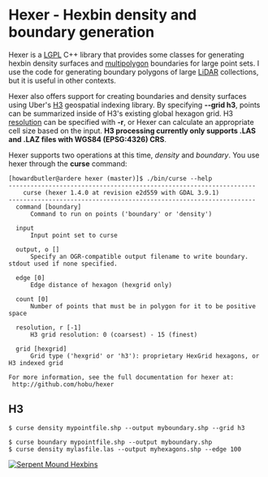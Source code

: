 # Hexer - Hexbin density and boundary generation

Hexer is a [LGPL] C++ library that provides some classes for generating 
hexbin density surfaces and [multipolygon] boundaries for large point sets. I use 
the code for generating boundary polygons of large [LiDAR] collections, but it is 
useful in other contexts.

Hexer also offers support for creating boundaries and density surfaces using Uber's [H3] 
geospatial indexing library. By specifying <b>--grid h3</b>, points can be summarized
inside of H3's existing global hexagon grid. H3 [resolution] can be specified with <b>-r</b>,
or Hexer can calculate an appropriate cell size based on the input. <b>H3 processing
currently only supports .LAS and .LAZ files with WGS84 (EPSG:4326) CRS</b>.

Hexer supports two operations at this time, <i>density</i> and <i>boundary</i>. You 
use hexer through the <b>curse</b> command:

```
[howardbutler@ardere hexer (master)]$ ./bin/curse --help
--------------------------------------------------------------------
    curse (hexer 1.4.0 at revision e2d559 with GDAL 3.9.1)
--------------------------------------------------------------------
  command [boundary]
      Command to run on points ('boundary' or 'density')

  input
      Input point set to curse

  output, o []
      Specify an OGR-compatible output filename to write boundary. stdout used if none specified.

  edge [0]
      Edge distance of hexagon (hexgrid only)

  count [0]
      Number of points that must be in polygon for it to be positive space

  resolution, r [-1]
      H3 grid resolution: 0 (coarsest) - 15 (finest)

  grid [hexgrid]
      Grid type ('hexgrid' or 'h3'): proprietary HexGrid hexagons, or H3 indexed grid

For more information, see the full documentation for hexer at:
 http://github.com/hobu/hexer

```
## H3 
```
$ curse density mypointfile.shp --output myboundary.shp --grid h3
```

```
$ curse boundary mypointfile.shp --output myboundary.shp
$ curse density mylasfile.las --output myhexagons.shp --edge 100
```

<a href="http://a.tiles.mapbox.com/v3/hobu.serpent-mound.html#16.00/39.0346/-83.4353"><img src="https://github.com/hobu/hexer/raw/master/images/serpent.png?raw=true"  alt="Serpent Mound Hexbins" /></a>

[LGPL]: http://www.gnu.org/licenses/lgpl-2.1.html
[LiDAR]: https://en.wikipedia.org/wiki/LIDAR
[multipolygon]: http://en.wikipedia.org/wiki/Well-known_text
[H3]: https://h3geo.org/
[resolution]: https://h3geo.org/docs/core-library/restable 

[map]: http://a.tiles.mapbox.com/v3/hobu.serpent-mound.html#16.00/39.0346/-83.4353

